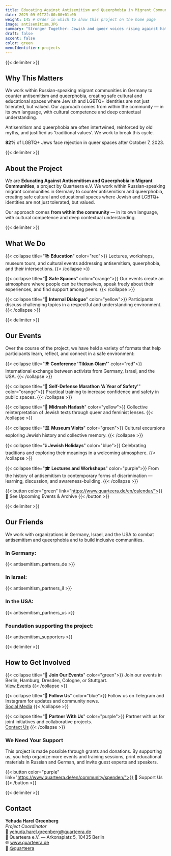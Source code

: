 ```yaml
---
title: Educating Against Antisemitism and Queerphobia in Migrant Communities
date: 2025-09-01T22:00:00+01:00
weight: 145 # Order in which to show this project on the home page
image: antisemitism.JPG
summary: "Stronger Together: Jewish and queer voices rising against hate"
draft: false
accent: false
color: green
menuIdentifier: projects
---
```


{{< delimiter >}}

## Why This Matters
We work within Russian-speaking migrant communities in Germany to counter antisemitism and queerphobia, creating safe
cultural and educational spaces where Jewish and LGBTQ+ identities are not just tolerated, but valued. Our approach
comes from within the community — in its own language, with cultural competence and deep contextual understanding.

Antisemitism and queerphobia are often intertwined, reinforced by old myths, and justified as 'traditional values'.
We work to break this cycle.

**82%** of LGBTQ+ Jews face rejection in queer spaces after October 7, 2023.

{{< delimiter >}}

## About the Project

We are **Educating Against Antisemitism and Queerphobia in Migrant Communities**, a project by Quarteera e.V.
We work within Russian-speaking migrant communities in Germany to counter antisemitism and queerphobia,
creating safe cultural and educational spaces where Jewish and LGBTQ+ identities are not just tolerated, but valued.

Our approach comes **from within the community** — in its own language, with cultural competence and deep contextual understanding.

{{< delimiter >}}

## What We Do

{{< collapse title="📚  **Education**" color="red">}}
Lectures, workshops, museum tours, and cultural events addressing antisemitism, queerphobia, and their intersections.
{{< /collapse >}}

{{< collapse title="💬  **Safe Spaces**" color="orange">}}
Our events create an atmosphere where people can be themselves, speak freely about their experiences, and find support among peers.
{{< /collapse >}}

{{< collapse title="🤝  **Internal Dialogue**" color="yellow">}}
Participants discuss challenging topics in a respectful and understanding environment.
{{< /collapse >}}

{{< delimiter >}}

## Our Events
Over the course of the project, we have held a variety of formats that help participants learn, reflect, and connect in a safe environment:

{{< collapse title="🌍 **Conference 'Tikkun Olam'**" color="red">}}
International exchange between activists from Germany, Israel, and the USA.
{{< /collapse >}}

{{< collapse title="🥋 **Self-Defense Marathon 'A Year of Safety'**" color="orange">}}
Practical training to increase confidence and safety in public spaces.
{{< /collapse >}}

{{< collapse title="📖 **Midrash Hadash**" color="yellow">}}
Collective reinterpretation of Jewish texts through queer and feminist lenses.
{{< /collapse >}}

{{< collapse title="🏛️ **Museum Visits**" color="green">}}
Cultural excursions exploring Jewish history and collective memory.
{{< /collapse >}}

{{< collapse title="🕯️ **Jewish Holidays**" color="blue">}}
Celebrating traditions and exploring their meanings in a welcoming atmosphere.
{{< /collapse >}}

{{< collapse title="🎓 **Lectures and Workshops**" color="purple">}}
From the history of antisemitism to contemporary forms of discrimination — learning, discussion, and awareness-building.
{{< /collapse >}}

{{< button color="green" link="https://www.quarteera.de/en/calendar/">}}
📅 See Upcoming Events & Archive
{{< /button >}}

{{< delimiter >}}

## Our Friends
We work with organizations in Germany, Israel, and the USA to combat antisemitism and queerphobia and to build inclusive communities.

### In Germany:
{{< antisemitism_partners_de >}}
### In Israel:
{{< antisemitism_partners_il >}}
### In the USA:
{{< antisemitism_partners_us >}}
### Foundation supporting the project:
{{< antisemitism_supporters >}}

{{< delimiter >}}

## How to Get Involved

{{< collapse title="🎯 **Join Our Events**" color="green">}}
Join our events in Berlin, Hamburg, Dresden, Cologne, or Stuttgart.\
[View Events](https://www.quarteera.de/calendar/)
{{< /collapse >}}

{{< collapse title="📱  **Follow Us**" color="blue">}}
Follow us on Telegram and Instagram for updates and community news.\
[Social Media](https://linktr.ee/quarteera)
{{< /collapse >}}

{{< collapse title="🤝  **Partner With Us**" color="purple">}}
Partner with us for joint initiatives and collaborative projects.\
[Contact Us](https://linktr.ee/quarteera)
{{< /collapse >}}

### We Need Your Support
This project is made possible through grants and donations. By supporting us, you help organize more events and training
sessions, print educational materials in Russian and German, and invite guest experts and speakers.

{{< button color="purple" link="https://www.quarteera.de/en/community/spenden/">}}
💛 Support Us
{{< /button >}}

{{< delimiter >}}

## Contact
**Yehuda Harel Greenberg** \
*Project Coordinator* \
📧 yehuda.harel.greenberg@quarteera.de \
📍 Quarteera e.V. — Arkonaplatz 5, 10435 Berlin \
🌐 www.quarteera.de \
📱 [@quarteera](https://instagram.com/quarteera)
